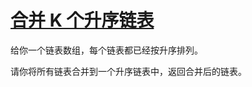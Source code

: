 # [合并 K 个升序链表](https://leetcode.cn/problems/merge-k-sorted-lists/?envType=study-plan-v2&envId=top-100-liked)

给你一个链表数组，每个链表都已经按升序排列。

请你将所有链表合并到一个升序链表中，返回合并后的链表。

